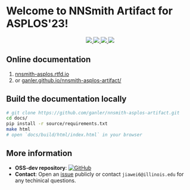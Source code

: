 # Welcome to NNSmith Artifact for ASPLOS'23!

<p align="center">
    <a href="https://nnsmith-asplos.readthedocs.io/"><img src="https://github.com/ganler/nnsmith-asplos-artifact/actions/workflows/doc.yaml/badge.svg">
    <a href="https://arxiv.org/abs/2207.13066"><img src="https://img.shields.io/badge/arXiv-2207.13066-b31b1b.svg">
    <a href="https://hub.docker.com/repository/docker/ganler/nnsmith-asplos23-ae"><img src="https://img.shields.io/docker/image-size/ganler/nnsmith-asplos23-ae">
    <a href="https://github.com/ganler/nnsmith-asplos-artifact/blob/main/LICENSE"><img src="https://img.shields.io/badge/License-Apache_2.0-blue.svg"></a>
</p>

## Online documentation

1. [nnsmith-asplos.rtfd.io](https://nnsmith-asplos.rtfd.io)
2. or [ganler.github.io/nnsmith-asplos-artifact/](https://ganler.github.io/nnsmith-asplos-artifact/)

## Build the documentation locally

```bash
# git clone https://github.com/ganler/nnsmith-asplos-artifact.git
cd docs/
pip install -r source/requirements.txt
make html
# open `docs/build/html/index.html` in your browser
```

## More information

- **OSS-dev repository**: [![GitHub](https://img.shields.io/badge/github-%23121011.svg?style=for-the-badge&logo=github&logoColor=white)](https://github.com/ise-uiuc/nnsmith)
- **Contact**: Open an [issue](https://github.com/ganler/nnsmith-asplos-artifact/issues) publicly or contact `jiawei6@illinois.edu` for any techinical questions.
